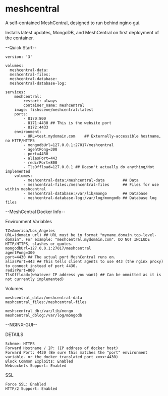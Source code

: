 # meshcentral
A self-contained MeshCentral, designed to run behind nginx-gui.


Installs latest updates, MongoDB, and MeshCentral on first deployment of the container.

--Quick Start--
    
    version: '3'

    volumes:
      meshcentral-data:
      meshcentral-files:
      meshcentral-database:
      meshcentral-database-log:

    services:
        meshcentral:
            restart: always
            container_name: meshcentral
        image: fishscene/meshcentral:latest
        ports:
            - 8170:800
            - 8171:4430 ## This is the website port
            - 8172:4433
        environment:
            - URL=test.mydomain.com    ## Externally-accessible hostname, no HTTP/HTTPS
            - mongodbUrl=127.0.0.1:27017/meshcentral
            - agentPong=300
            - port=4430
            - aliasPort=443
            - redirPort=800
            - TlsOffload=127.0.0.1 ## Doesn't actually do anything/Not implemented
        volumes:
            - meshcentral-data:/meshcentral-data        ## Data
            - meshcentral-files:/meshcentral-files      ## Files for use within meshcentral
            - meshcentral-database:/var/lib/mongo       ## Database
            - meshcentral-database-log:/var/log/mongodb ## Database log files

  --MeshCentral Docker Info--

  Environment Variables

    TZ=America/Los_Angeles
    URL=(domain url) ## URL must be in format "myname.domain.top-level-domain". For example: "meshcentral.mydomain.com". DO NOT INCLUDE HTTP/HTTPS, slashes or quotes.
    mongodbUrl=127.0.0.1:27017/meshcentral
    agentPong=300
    port=4430 ## The actual port MeshCentral runs on. 
    aliasPort=443 ## This tells client agents to use 443 (the nginx proxy) to connect instead of port 4430.
    redirPort=800
    TlsOffload=(whatever IP address you want) ## Can be ommitted as it is not currently implemented)

  Volumes

    meshcentral_data:/meshcentral-data
    meshcentral_files:/meshcentral-files

    meshscentral_db:/var/lib/mongo
    meshcentral_dblog:/var/log/mongodb

--NGINX-GUI--

  DETAILS

    Scheme: HTTPS
    Forward Hostname / IP: (IP address of docker host)
    Forward Port: 4430 (Be sure this matches the "port" environment variable. or the docker translated port xxxx:4430)
    Block Common Exploits: Enabled
    Websockets Support: Enabled

  SSL

    Force SSL: Enabled
    HTTP/2 Support: Enabled
